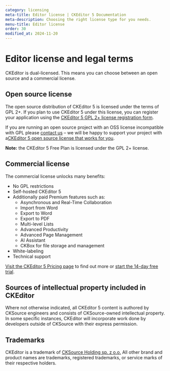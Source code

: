 ```yaml
---
category: licensing
meta-title: Editor license | CKEditor 5 Documentation
meta-description: Choosing the right license type for you needs.
menu-title: Editor license
order: 30
modified_at: 2024-11-20
---
```


# Editor license and legal terms

CKEditor is dual-licensed. This means you can choose between an open source and a commercial license.

## Open source license

The open source distribution of CKEditor&nbsp;5 is licensed under the terms of GPL 2+. If you plan to use CKEditor&nbsp;5 under this license, you can register your application using the [CKEditor&nbsp;5 GPL 2+ license registration form](https://info.ckeditor.com/l/1018062/2024-08-22/39jtg).

If you are running an open source project with an OSS license incompatible with GPL please [contact us](https://ckeditor.com/contact/) &ndash; we will be happy to support your project with a[CKEditor&nbsp;5 open source license that works for you](https://ckeditor.com/wysiwyg-editor-open-source/).

**Note:** the CKEditor&nbsp;5 Free Plan is licensed under the GPL 2+ license.

## Commercial license

The commercial license unlocks many benefits:

* No GPL restrictions
* Self-hosted CKEditor&nbsp;5
* Additionally paid Premium features such as:
	* Asynchronous and Real-Time Collaboration
	* Import from Word
	* Export to Word
	* Export to PDF
	* Multi-level Lists
	* Advanced Productivity
	* Advanced Page Management
	* AI Assistant
	* CKBox for file storage and management
* White-labeling
* Technical support

[Visit the CKEditor&nbsp;5 Pricing page](https://ckeditor.com/pricing) to find out more or [start the 14-day free trial](https://portal.ckeditor.com/checkout?plan=free).

## Sources of intellectual property included in CKEditor

Where not otherwise indicated, all CKEditor&nbsp;5 content is authored by CKSource engineers and consists of CKSource-owned intellectual property. In some specific instances, CKEditor will incorporate work done by developers outside of CKSource with their express permission.

## Trademarks

CKEditor is a trademark of [CKSource Holding sp. z o.o.](https://cksource.com/) All other brand and product names are trademarks, registered trademarks, or service marks of their respective holders.
